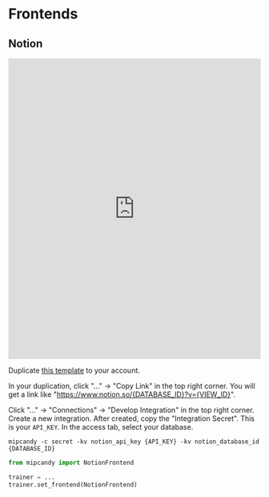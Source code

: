 # Frontends

## Notion

<iframe src="https://mipcandy.notion.site/ebd/26582340f41480699034d510d42cf874?v=26582340f41481adb702000cbab06660" width="100%" height="600" frameborder="0" allowfullscreen></iframe>

Duplicate [this template](https://mipcandy.notion.site) to your account.

In your duplication, click "..." -> "Copy Link" in the top right corner. You will get a link like
"https://www.notion.so/{DATABASE_ID}?v={VIEW_ID}".

Click "..." -> "Connections" -> "Develop Integration" in the top right corner. Create a new integration. After created,
copy the "Integration Secret". This is your `API_KEY`. In the access tab, select your database.

```shell
mipcandy -c secret -kv notion_api_key {API_KEY} -kv notion_database_id {DATABASE_ID}
```

```python
from mipcandy import NotionFrontend

trainer = ...
trainer.set_frontend(NotionFrontend)
```